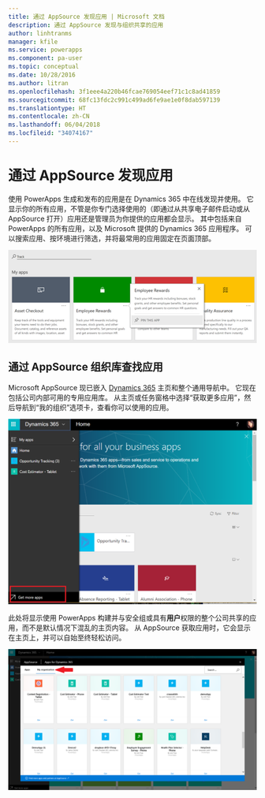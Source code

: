```yaml
---
title: 通过 AppSource 发现应用 | Microsoft 文档
description: 通过 AppSource 发现与组织共享的应用
author: linhtranms
manager: kfile
ms.service: powerapps
ms.component: pa-user
ms.topic: conceptual
ms.date: 10/28/2016
ms.author: litran
ms.openlocfilehash: 3f1eee4a220b46fcae769054eef71c1c8ad41859
ms.sourcegitcommit: 68fc13fdc2c991c499ad6fe9ae1e0f8dab597139
ms.translationtype: HT
ms.contentlocale: zh-CN
ms.lasthandoff: 06/04/2018
ms.locfileid: "34074167"
---
```

# <a name="discover-apps-via-appsource"></a>通过 AppSource 发现应用
使用 PowerApps 生成和发布的应用是在 Dynamics 365 中在线发现并使用。 它显示你的所有应用，不管是你专门选择使用的（即通过从共享电子邮件启动或从 AppSource 打开）应用还是管理员为你提供的应用都会显示。 其中包括来自 PowerApps 的所有应用，以及 Microsoft 提供的 Dynamics 365 应用程序。 可以搜索应用、按环境进行筛选，并将最常用的应用固定在页面顶部。

  ![Dynamics 365 上的应用](./media/app-source/apps-dynamics365.png)

## <a name="find-apps-via-the-appsource-organization-gallery"></a>通过 AppSource 组织库查找应用
Microsoft AppSource 现已嵌入 [Dynamics 365](http://home.dynamics.com) 主页和整个通用导航中。 它现在包括公司内部可用的专用应用库。 从主页或任务窗格中选择“获取更多应用”，然后导航到“我的组织”选项卡，查看你可以使用的应用。

![Dynamics 365 上的应用](./media/app-source/getmoreapps.png)

此处将显示使用 PowerApps 构建并与安全组或具有**用户**权限的整个公司共享的应用，而不是默认情况下混乱的主页内容。 从 AppSource 获取应用时，它会显示在主页上，并可以自始至终轻松访问。

  ![Dynamics 365 上的应用](./media/app-source/appsource.png)
